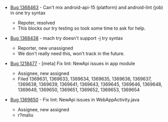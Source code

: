 * [Bug 1368463](https://bugzil.la/1368463) - Can't mix android-api-15 (platform) and android-lint (job) in one try syntax
  * Repoter, resolved
  * This blocks our try testing so took some time to ask for help.
  
* [Bug 1368438](https://bugzil.la/1368438) - mach try doesn't support -j try syntax
  * Reporter, new unassigned
  * We don't really need this, won't track in the future.
  
* [Bug 1218477](https://bugzil.la/1218477) - [meta] Fix lint: NewApi issues in app module
  * Assignee, new assigned
  * Filed 1369631, 1369633, 1369634, 1369635, 1369636, 1369637, 1369638, 1369639, 1369641, 1369643, 1369645, 1369646, 1369648, 1369649, 1369650, 1369651, 1369652, 1369653, 1369654
  
* [Bug 1369650](https://bugzil.la/1369650) - Fix lint: NewApi issues in WebAppActivity.java
  * Assignee, new assigned
  * r?maliu
